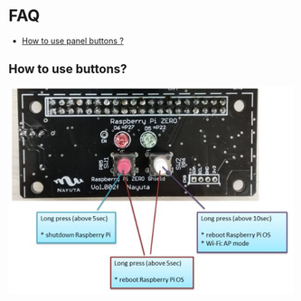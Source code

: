# FAQ

* [How to use panel buttons ?](#How-To-Use-Buttons)

## How to use buttons?

![img](images/panel.jpg)

